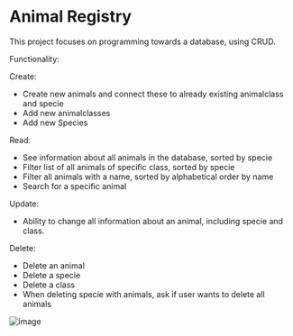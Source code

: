 # Animal Registry

This project focuses on programming towards a database, using CRUD. 

Functionality:

Create:
- Create new animals and connect these to already existing animalclass and specie
- Add new animalclasses
- Add new Species

Read: 
- See information about all animals in the database, sorted by specie
- Filter list of all animals of specific class, sorted by specie
- Filter all animals with a name, sorted by alphabetical order by name
- Search for a specific animal

Update: 
- Ability to change all information about an animal, including specie and class.

Delete: 
- Delete an animal
- Delete a specie
- Delete a class
- When deleting specie with animals, ask if user wants to delete all animals

![image](https://github.com/moma97/DatabaseProject/assets/117289081/4102e799-19be-4e36-bed4-67b15d344d1f)
